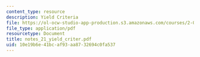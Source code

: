 ```yaml
---
content_type: resource
description: Yield Criteria
file: https://ol-ocw-studio-app-production.s3.amazonaws.com/courses/2-082-ship-structural-analysis-design-13-122-spring-2003/10e19b6e41bcaf93aa8732694c0fa537_notes_21_yield_criter.pdf
file_type: application/pdf
resourcetype: Document
title: notes_21_yield_criter.pdf
uid: 10e19b6e-41bc-af93-aa87-32694c0fa537
---
```

